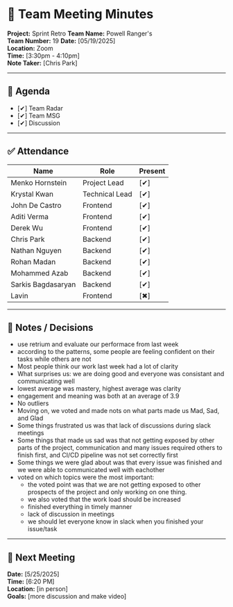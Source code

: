 # 📝 Team Meeting Minutes

**Project:** Sprint Retro
**Team Name:** Powell Ranger's  
**Team Number:** 19
**Date:** [05/19/2025]  
**Location:** Zoom  
**Time:** [3:30pm - 4:10pm]  
**Note Taker:** [Chris Park]

---

## 📌 Agenda

- [✔] Team Radar
- [✔] Team MSG
- [✔] Discussion

---

## ✅ Attendance

| Name               | Role           | Present |
| ------------------ | -------------- | ------- |
| Menko Hornstein    | Project Lead   | [✔]    |
| Krystal Kwan       | Technical Lead | [✔]    |
| John De Castro     | Frontend       | [✔]    |
| Aditi Verma        | Frontend       | [✔]    |
| Derek Wu           | Frontend       | [✔]    |
| Chris Park         | Backend        | [✔]    |
| Nathan Nguyen      | Backend        | [✔]    |
| Rohan Madan        | Backend        | [✔]    |
| Mohammed Azab      | Backend        | [✔]    |
| Sarkis Bagdasaryan | Backend        | [✔]    |
| Lavin              | Frontend       | [✖]    |

---

## 💬 Notes / Decisions

- use retrium and evaluate our performace from last week
- according to the patterns, some people are feeling confident on their tasks while others are not
- Most people think our work last week had a lot of clarity
- What surprises us: we are doing good and everyone was consistant and communicating well
- lowest average was mastery, highest average was clarity
- engagement and meaning was both at an average of 3.9
- No outliers
- Moving on, we voted and made nots on what parts made us Mad, Sad, and Glad
- Some things frustrated us was that lack of discussions during slack meetings
- Some things that made us sad was that not getting exposed by other parts of the project, communication and many issues required others to finish first, and CI/CD pipeline was not set correctly first
- Some things we were glad about was that every issue was finished and we were able to communicated well with eachother
- voted on which topics were the most important:
  - the voted point was that we are not getting exposed to other prospects of the project and only working on one thing.
  - we also voted that the work load should be increased
  - finished everything in timely manner
  - lack of discussion in meetings
  - we should let everyone know in slack when you finished your issue/task

---

## 📅 Next Meeting

**Date:** [5/25/2025]  
**Time:** [6:20 PM]  
**Location:** [in person]  
**Goals:** [more discussion and make video]
